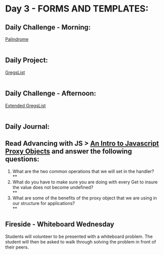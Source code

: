 # Day 3 - FORMS AND TEMPLATES:

## Daily Challenge - Morning:
[Palindrome]()
<br> <br>
## Daily Project:
[GregsList]()
<br> <br>
## Daily Challenge - Afternoon:
[Extended GregsList]()
<br><br>

## Daily Journal:
## Read Advancing with JS > [An Intro to Javascript Proxy Objects](https://codeworksacademy.com/fs-student-guide/resources/wk3/03-Proxies/) and answer the following questions:
1. What are the two common operations that we will set in the handler? <br>
** <br>
2. What do you have to make sure you are doing with every Get to insure the value does not become undefined? <br>
** <br>
3. What are some of the benefits of the proxy object that we are using in our structure for applications? <br>
** <br>

## Fireside - Whiteboard Wednesday
Students will volunteer to be presented with a whiteboard problem. The student will then be asked to walk through solving the problem in front of their peers.